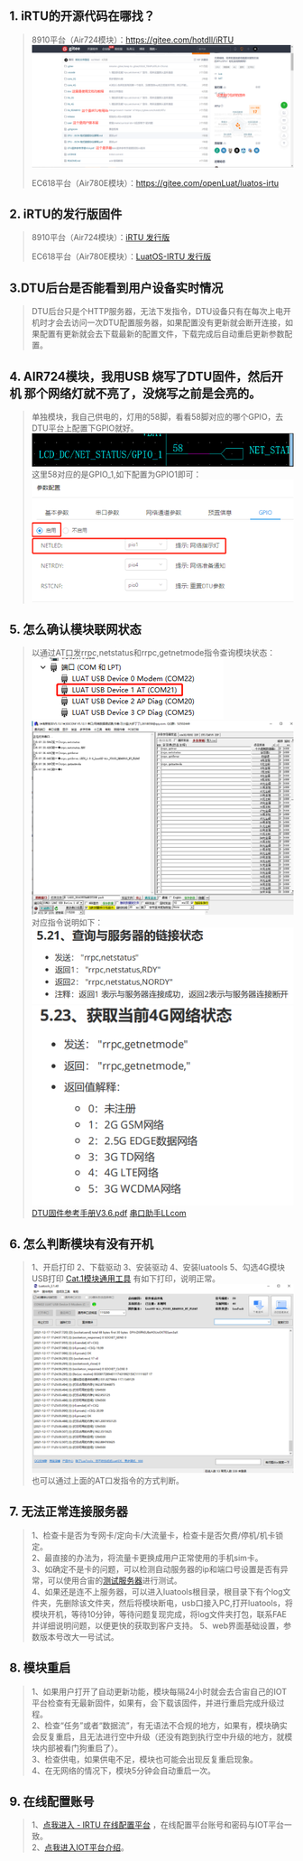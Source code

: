 ## 1. iRTU的开源代码在哪找？
>8910平台（Air724模块）：https://gitee.com/hotdll/iRTU
>![](image/20220725164151095_image.png)
>
>EC618平台（Air780E模块）：https://gitee.com/openLuat/luatos-irtu

## 2. iRTU的发行版固件

>8910平台（Air724模块）：[iRTU 发行版](https://gitee.com/hotdll/iRTU/releases)
>
>EC618平台（Air780E模块）：[LuatOS-IRTU 发行版](https://gitee.com/openLuat/luatos-irtu/releases)

## 3.DTU后台是否能看到用户设备实时情况

>DTU后台只是个HTTP服务器，无法下发指令，DTU设备只有在每次上电开机时才会去访问一次DTU配置服务器，如果配置没有更新就会断开连接，如果配置有更新就会去下载最新的配置文件，下载完成后自动重启更新参数配置。

## 4. AIR724模块，我用USB 烧写了DTU固件，然后开机 那个网络灯就不亮了，没烧写之前是会亮的。
>单独模块，我自己供电的，灯用的58脚，看看58脚对应的哪个GPIO，去DTU平台上配置下GPIO就好。
>![](image/20220725101733181_image.png)
>这里58对应的是GPIO_1,如下配置为GPIO1即可：
>![](image/20220725101811690_image.png)

## 5. 怎么确认模块联网状态
>以通过AT口发rrpc,netstatus和rrpc,getnetmode指令查询模块状态：
>![](image/20220725101902377_image.png)<br>
>![](image/20220725101951653_image.png)<br>
>对应指令说明如下：
>![](image/20220725103542353_image.png)
>![](image/20220725103631673_image.png)
>[DTU固件参考手册V3.6.pdf](https://cdn.openluat-luatcommunity.openluat.com/attachment/20211217154117439_DTU固件参考手册V3.6.pdf)
>[串口助手LLcom](https://llcom.papapoi.com/index.html)

## 6. 怎么判断模块有没有开机
>1、开启打印
>2、下载驱动
>3、安装驱动
>4、安装luatools
>5、勾选4G模块USB打印
>[Cat.1模块通用工具](https://doc.openluat.com/wiki/21?wiki_page_id=2070 "Cat.1模块通用工具")
>有如下打印，说明正常。
>![](image/20211217172553060_image.png)
>也可以通过上面的AT口发指令的方式判断。

## 7. 无法正常连接服务器
>1、检查卡是否为专网卡/定向卡/大流量卡，检查卡是否欠费/停机/机卡锁定。<br>
>2、最直接的办法为，将流量卡更换成用户正常使用的手机sim卡。<br>
>3、如确定不是卡的问题，可以检测自动服务器的ip和端口号设置是否有异常，可以使用合宙的[测试服务器](https://netlab.luatos.com/ "测试服务器")进行测试。<br>
>4、如果还是连不上服务器，可以进入luatools根目录，根目录下有个log文件夹，先删除该文件夹，然后将模块断电，usb口接入PC,打开luatools，将模块开机，等待10分钟，等待问题复现完成，将log文件夹打包，联系FAE并详细说明问题，以便更快的获取到客户支持。
>5、web界面基础设置，参数版本号改大一号试试。

## 8. 模块重启
>1、如果用户打开了自动更新功能，模块每隔24小时就会去合宙自己的IOT平台检查有无最新固件，如果有，会下载该固件，并进行重启完成升级过程。<br>
>2、检查“任务”或者“数据流”，有无语法不合规的地方，如果有，模块确实会反复重启，且无法进行空中升级（还没有跑到执行空中升级的地方，就模块内部被看门狗重启了）。<br>
>3、检查供电，如果供电不足，模块也可能会出现反复重启现象。<br>
>4、在无网络的情况下，模块5分钟会自动重启一次。<br>

## 9. 在线配置账号
>1、[点我进入 - IRTU 在线配置平台](http://dtu.openluat.com/login/ "点我进入 - IRTU 在线配置平台")  ，在线配置平台账号和密码与IOT平台一致。<br>
>2、[点我进入IOT平台介绍](https://doc.openluat.com/wiki/21?wiki_page_id=2432 "点我进入- IOT平台介绍")。
